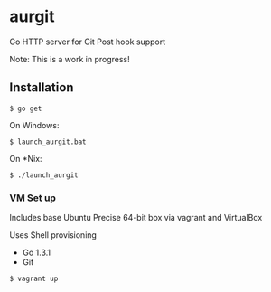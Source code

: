aurgit
======

Go HTTP server for Git Post hook support

Note: This is a work in progress!

## Installation

```
$ go get
```

On Windows:

```
$ launch_aurgit.bat
```

On *Nix:

```
$ ./launch_aurgit
```



### VM Set up

Includes base Ubuntu Precise 64-bit box via vagrant and VirtualBox

Uses Shell provisioning
- Go 1.3.1
- Git


```
$ vagrant up
```
